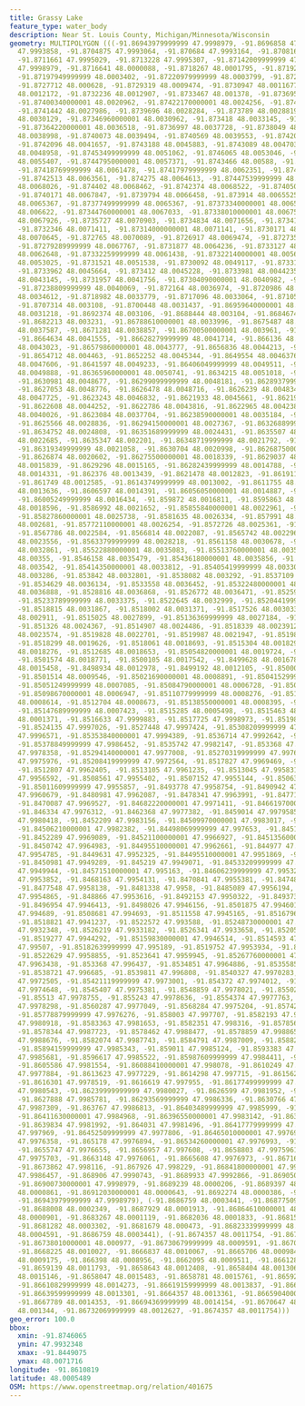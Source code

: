 ```yaml
---
title: Grassy Lake
feature_type: water_body
description: Near St. Louis County, Michigan/Minnesota/Wisconsin
geometry: MULTIPOLYGON (((-91.86943979999999 47.9998979, -91.8696858 47.9995405, -91.8699081
  47.9993858, -91.8704875 47.9993064, -91.870684 47.9993164, -91.8708168 47.9993402,
  -91.8711661 47.9995029, -91.8713228 47.9995307, -91.87142009999999 47.9996478, -91.8715153
  47.9998979, -91.8716641 48.0000088, -91.8718267 48.0001795, -91.8719239 48.0003065,
  -91.87197949999999 48.0003402, -91.87220979999999 48.0003799, -91.8725668 48.000501,
  -91.8727712 48.000628, -91.8729319 48.0009474, -91.8730947 48.0011677, -91.87316800000001
  48.0012172, -91.8732236 48.0012907, -91.8733467 48.001378, -91.8736959 48.0016875,
  -91.87400340000001 48.0020962, -91.87422170000001 48.0024256, -91.8742534 48.0025804,
  -91.8741442 48.0027986, -91.8739696 48.0028284, -91.873789 48.0028819, -91.8735271
  48.0030129, -91.87346960000001 48.0030962, -91.873418 48.0033145, -91.8734656 48.0034256,
  -91.87364220000001 48.0036518, -91.8736997 48.0037728, -91.8738049 48.0038561, -91.8738863
  48.0038998, -91.8740073 48.0039494, -91.8740569 48.0039553, -91.8742017 48.0040328,
  -91.8742096 48.0041657, -91.8743188 48.0045883, -91.8743089 48.0047034, -91.8743982
  48.0048958, -91.87453499999999 48.0051062, -91.8746065 48.0053046, -91.87459459999999
  48.0055407, -91.87447950000001 48.0057371, -91.8743466 48.00588, -91.8742632 48.0059951,
  -91.87418769999999 48.0061478, -91.87417979999999 48.0062351, -91.8741957 48.0062848,
  -91.8742513 48.0063561, -91.874275 48.0064613, -91.87447539999999 48.0067272, -91.8744914
  48.0068026, -91.874402 48.0068462, -91.8742374 48.0068522, -91.87405080000001 48.0068125,
  -91.8740171 48.0067847, -91.8739794 48.0066458, -91.873914 48.0065525, -91.87384059999999
  48.0065367, -91.87377499999999 48.0065367, -91.87373340000001 48.0065744, -91.873644
  48.006622, -91.87344760000001 48.0067033, -91.87338010000001 48.006753, -91.8733563
  48.0067926, -91.8735727 48.0070903, -91.8734834 48.0071656, -91.87341790000001 48.0071716,
  -91.8732346 48.0071411, -91.87314000000001 48.0071141, -91.8730171 48.0071022, -91.8728881
  48.0070645, -91.872765 48.0070089, -91.8726917 48.0069474, -91.8727354 48.0068442,
  -91.87279289999999 48.0067767, -91.8731877 48.0064236, -91.8733127 48.0062966, -91.87332069999999
  48.0062648, -91.87332259999999 48.0061438, -91.87322140000001 48.0056259, -91.8732076
  48.0053025, -91.8731521 48.0051538, -91.8730092 48.0049117, -91.87331279999999 48.0046816,
  -91.8733962 48.0045664, -91.873412 48.0045228, -91.8733981 48.0044235, -91.8733426
  48.0043145, -91.8731957 48.0041756, -91.87304090000001 48.0040982, -91.8728227 48.0040208,
  -91.87238809999999 48.0040069, -91.872164 48.0036974, -91.8720986 48.0035823, -91.87199529999999
  48.0034612, -91.8718982 48.0033779, -91.8717096 48.0033064, -91.8710588 48.0031159,
  -91.8707314 48.003108, -91.8700448 48.0031437, -91.86959640000001 48.0031179, -91.8693583
  48.0031218, -91.8692374 48.003106, -91.8688444 48.003104, -91.86846749999999 48.0031397,
  -91.8682213 48.003231, -91.86788610000001 48.0033996, -91.8675487 48.0036118, -91.86727689999999
  48.0037587, -91.8671281 48.0038857, -91.86700500000001 48.003961, -91.8667987 48.0040643,
  -91.8664634 48.0041555, -91.86628279999999 48.0041714, -91.866136 48.0041991, -91.8659236
  48.0043023, -91.86579860000001 48.0043777, -91.8656836 48.0044213, -91.8655942 48.0044471,
  -91.8654712 48.004463, -91.8652252 48.0045344, -91.8649554 48.0046376, -91.8644951
  48.0047606, -91.8641597 48.0049233, -91.86406049999999 48.0049511, -91.86397909999999
  48.0049888, -91.86365960000001 48.0050741, -91.8634215 48.0051018, -91.8633085 48.0050562,
  -91.8630981 48.0048677, -91.86299099999999 48.0048181, -91.86289379999999 48.0048062,
  -91.8627053 48.0048776, -91.8626478 48.0048716, -91.8626239 48.004834, -91.8625268
  48.0047725, -91.8623243 48.0046832, -91.8621933 48.0045661, -91.8621954 48.0044848,
  -91.8622608 48.0044252, -91.8622786 48.0043816, -91.8622965 48.0042387, -91.86228269999999
  48.0040026, -91.8623084 48.0037704, -91.86238590000001 48.0035184, -91.8624375 48.003201,
  -91.8625566 48.0028836, -91.86294150000001 48.0027367, -91.86326889999999 48.00259,
  -91.8634752 48.0024808, -91.86351689999999 48.0024431, -91.8635507 48.0023776, -91.8635764
  48.0022685, -91.8635347 48.002201, -91.86348719999999 48.0021792, -91.8633324 48.0021296,
  -91.86319349999999 48.0021058, -91.8630704 48.0020998, -91.86268750000001 48.0021256,
  -91.8626874 48.0020602, -91.86275500000001 48.0018339, -91.8629037 48.0016494, -91.8629375
  48.0015839, -91.8629296 48.0015165, -91.86282439999999 48.0014788, -91.86259630000001
  48.0014331, -91.862376 48.0013439, -91.8621478 48.0012823, -91.86191169999999 48.0012585,
  -91.861749 48.0012585, -91.86143749999999 48.0013002, -91.8611755 48.00132, -91.8609057
  48.0013636, -91.8606597 48.0014391, -91.86056050000001 48.0014887, -91.8604375 48.0015303,
  -91.86005249999999 48.0016434, -91.859872 48.0016811, -91.8595863 48.0017624, -91.8593322
  48.0018596, -91.8586992 48.0021652, -91.85855840000001 48.0022961, -91.85836 48.0025144,
  -91.85827860000001 48.0025738, -91.8581635 48.0026334, -91.857991 48.002687, -91.8579254
  48.002681, -91.85772110000001 48.0026254, -91.8572726 48.0025361, -91.8570703 48.0024468,
  -91.8567786 48.0022584, -91.8566814 48.0022087, -91.8565742 48.002296, -91.8565325
  48.0023556, -91.85633799999999 48.0028218, -91.8561158 48.0030678, -91.85576260000001
  48.0032861, -91.85522880000001 48.0035083, -91.85513760000001 48.0035341, -91.8548935
  48.00355, -91.8546158 48.0035479, -91.85436180000001 48.0035856, -91.85427249999999
  48.003542, -91.85414350000001 48.0033812, -91.85405419999999 48.0033039, -91.8539888
  48.003286, -91.853842 48.0032801, -91.8538082 48.003292, -91.8537109 48.0033674,
  -91.8534629 48.0036134, -91.8533558 48.0036452, -91.85322480000001 48.003667, -91.85299670000001
  48.0036888, -91.8528816 48.0036868, -91.8526772 48.0036471, -91.8525959 48.0035975,
  -91.85233789999999 48.0033375, -91.8522645 48.0032999, -91.85204419999999 48.0032264,
  -91.8518815 48.0031867, -91.8518002 48.0031371, -91.8517526 48.0030339, -91.85165739999999
  48.002911, -91.8515025 48.0027899, -91.85136369999999 48.0027184, -91.851326 48.002536,
  -91.851326 48.0024367, -91.8514907 48.0024486, -91.8518339 48.0023912, -91.85189149999999
  48.0023574, -91.8519828 48.0022701, -91.8519987 48.0021947, -91.8519847 48.0021391,
  -91.8518299 48.0019626, -91.8518061 48.0018693, -91.8515304 48.0018296, -91.8514232
  48.0018276, -91.8512685 48.0018653, -91.85054820000001 48.0019724, -91.850336 48.0019605,
  -91.8501574 48.0018771, -91.8500105 48.0017542, -91.8499628 48.0016788, -91.8499312
  48.0015458, -91.8498934 48.0012978, -91.8499192 48.0012105, -91.8500025 48.0010577,
  -91.8501514 48.0009546, -91.85021690000001 48.0008891, -91.85041529999999 48.0007403,
  -91.85051249999999 48.0007085, -91.85084790000001 48.0006728, -91.8509471 48.0006788,
  -91.85098670000001 48.0006947, -91.85110779999999 48.0008276, -91.85116530000001
  48.0008614, -91.8512704 48.0008673, -91.85138550000001 48.0008395, -91.8514431 48.0008018,
  -91.85147689999999 48.0007423, -91.8515285 48.0005498, -91.8515463 48.0002066, -91.8516614
  48.0001371, -91.8516633 47.9999883, -91.8517725 47.9998973, -91.8519869 47.9997701,
  -91.8524135 47.9997026, -91.8527448 47.9997424, -91.85308209999999 47.9997126, -91.8532627
  47.9996571, -91.85353840000001 47.9994389, -91.8536714 47.9992642, -91.8538083 47.9987861,
  -91.85378849999999 47.9986452, -91.8535742 47.9982147, -91.853368 47.997935, -91.8532369
  47.9978358, -91.85294140000001 47.9977008, -91.85270319999999 47.9976631, -91.8525624
  47.9975976, -91.85208419999999 47.9972564, -91.8517827 47.9969469, -91.8516398 47.9967663,
  -91.8512807 47.9962405, -91.8513105 47.9961235, -91.8513045 47.9958319, -91.85108630000001
  47.9956592, -91.8508561 47.9955402, -91.8507152 47.9955144, -91.8506359 47.9954608,
  -91.85011609999999 47.9955857, -91.8493778 47.9958754, -91.8490942 47.9960619, -91.8484849
  47.9960679, -91.8480981 47.9962087, -91.8478341 47.9963991, -91.847719 47.9965202,
  -91.8470087 47.9969527, -91.84682220000001 47.9971411, -91.84661970000001 47.9973811,
  -91.846334 47.9976312, -91.8462368 47.9977382, -91.8459014 47.9979585, -91.8455919
  47.9980418, -91.8452209 47.9983156, -91.84509970000001 47.9983017, -91.8450788 47.9982663,
  -91.84506210000001 47.9982382, -91.84498069999999 47.997653, -91.8451733 47.997147,
  -91.8452289 47.9969089, -91.84521100000001 47.9966927, -91.84513560000001 47.9965618,
  -91.8450742 47.9964983, -91.84495510000001 47.9962661, -91.844977 47.9958395, -91.84490750000001
  47.9954785, -91.8449631 47.9952325, -91.84495510000001 47.9951869, -91.8449889 47.9950797,
  -91.8450981 47.9949289, -91.845219 47.9949071, -91.84533209999999 47.9949567, -91.84548100000001
  47.9949944, -91.84571510000001 47.995163, -91.84606239999999 47.9953237, -91.84673100000001
  47.9953852, -91.8468163 47.9954131, -91.8470841 47.9955381, -91.8474849 47.9957662,
  -91.8477548 47.9958138, -91.8481338 47.9958, -91.8485089 47.9956194, -91.8487033
  47.9954865, -91.848866 47.9953616, -91.8492153 47.9950322, -91.8493739 47.9948358,
  -91.8496954 47.9946413, -91.8498026 47.9946156, -91.8501875 47.9946017, -91.85076890000001
  47.994689, -91.8508681 47.994693, -91.8511558 47.9945165, -91.8516796 47.9942963,
  -91.8518821 47.9941237, -91.8522572 47.993588, -91.85248730000001 47.993342, -91.8526004
  47.9932348, -91.8526219 47.9933182, -91.8526341 47.9933658, -91.8520587 47.9941514,
  -91.8519277 47.9944292, -91.85159830000001 47.9946514, -91.8514593 47.9949013, -91.8516161
  47.99507, -91.85182639999999 47.995189, -91.8519752 47.9953934, -91.8521855 47.9956196,
  -91.8522629 47.9958855, -91.8523641 47.9959945, -91.85267760000001 47.9962009, -91.8530248
  47.9963438, -91.853368 47.996437, -91.8534851 47.9964886, -91.85355850000001 47.9964966,
  -91.8538721 47.996685, -91.8539811 47.996808, -91.8540327 47.9970283, -91.8541616
  47.9972505, -91.85421119999999 47.9973001, -91.854372 47.9974012, -91.85454660000001
  47.9974648, -91.8545407 47.9975381, -91.8548859 47.9978021, -91.8550247 47.9978655,
  -91.85513 47.9978755, -91.855243 47.9978636, -91.8554374 47.9977763, -91.8558462
  47.9978298, -91.8560287 47.9977049, -91.8568284 47.9975204, -91.8574256 47.9975204,
  -91.85778879999999 47.9976276, -91.858003 47.997707, -91.8582193 47.9978538, -91.85834029999999
  47.9980918, -91.8583363 47.9981653, -91.8582351 47.998316, -91.8578562 47.9987128,
  -91.8578344 47.9987723, -91.8578462 47.9988477, -91.8578859 47.9988656, -91.85797719999999
  47.9988676, -91.8582074 47.9987743, -91.8584791 47.9987009, -91.8588204 47.9985383,
  -91.85894159999999 47.9985343, -91.859011 47.9985124, -91.8593383 47.9985125, -91.8594555
  47.9985681, -91.8596617 47.9985522, -91.85987609999999 47.9984411, -91.8602769 47.998328,
  -91.8605586 47.9981554, -91.86088410000001 47.998078, -91.8610249 47.9979887, -91.8612294
  47.9977884, -91.8613623 47.9977229, -91.8614298 47.997715, -91.86156269999999 47.9977468,
  -91.8616301 47.9978519, -91.8616619 47.997955, -91.86177499999999 47.9980543, -91.8620726
  47.9980543, -91.86239999999999 47.9980027, -91.8626599 47.9981952, -91.8626678 47.9984908,
  -91.8627888 47.9985781, -91.86293569999999 47.9986336, -91.8630766 47.998715, -91.8633246
  47.9987309, -91.863767 47.9986813, -91.86403489999999 47.9985999, -91.8641083 47.9985543,
  -91.86411630000001 47.9984968, -91.86396550000001 47.9983142, -91.8639596 47.9982785,
  -91.8639834 47.9981992, -91.864031 47.9981496, -91.86417779999999 47.9981139, -91.8644199
  47.997969, -91.86452509999999 47.9977806, -91.86465010000001 47.9976973, -91.8648069
  47.9976358, -91.865178 47.9976894, -91.86534260000001 47.9976993, -91.8654389 47.9976853,
  -91.8655747 47.9976655, -91.8656957 47.997608, -91.8658803 47.9975961, -91.86595370000001
  47.9975703, -91.8663148 47.9976061, -91.8665608 47.9976973, -91.8671621 47.9979831,
  -91.8673862 47.998116, -91.867926 47.998229, -91.86841800000001 47.9984096, -91.86867599999999
  47.9986457, -91.868906 47.9990743, -91.8689933 47.9992866, -91.8690509 47.9995167,
  -91.86900730000001 47.9998979, -91.8689239 48.0000206, -91.8689397 48.0000703, -91.86907859999999
  48.0000861, -91.86912030000001 48.0000643, -91.8692274 48.0000386, -91.8693505 47.999983,
  -91.86943979999999 47.9998979), (-91.8686759 48.0003441, -91.86877509999999 48.0002846,
  -91.8688008 48.0002349, -91.8687929 48.0001913, -91.86864610000001 48.0001179, -91.8684993
  48.0000901, -91.8683267 48.0001119, -91.8682036 48.0001833, -91.8681541 48.0002369,
  -91.8681282 48.0003302, -91.8681679 48.000473, -91.86823339999999 48.0004909, -91.8683901
  48.0004591, -91.8686759 48.0003441), (-91.8674357 48.0011754, -91.867412 48.0009869,
  -91.86738010000001 48.000977, -91.86730679999999 48.0009591, -91.8670845 48.0009472,
  -91.8668225 48.0010027, -91.8666837 48.0010067, -91.8665706 48.0009849, -91.86646349999999
  48.0009175, -91.866398 48.0008956, -91.8662095 48.0009511, -91.8661281 48.0009947,
  -91.8659139 48.0011793, -91.8658643 48.0012408, -91.8658404 48.0013063, -91.8657967
  48.0015146, -91.8658047 48.0015483, -91.8658781 48.0015761, -91.8659277 48.0015582,
  -91.86610829999999 48.0014273, -91.86619159999999 48.0013837, -91.8663147 48.00134,
  -91.86639599999999 48.0013301, -91.8664357 48.0013361, -91.86659040000001 48.0014234,
  -91.8667789 48.0014353, -91.86694369999999 48.0014154, -91.8670647 48.0013877, -91.86717969999999
  48.001344, -91.86732069999999 48.0012627, -91.8674357 48.0011754)))
geo_error: 100.0
bbox:
  xmin: -91.8746065
  ymin: 47.9932348
  xmax: -91.8449075
  ymax: 48.0071716
longitude: -91.8610819
latitude: 48.0005489
OSM: https://www.openstreetmap.org/relation/401675
---
```

